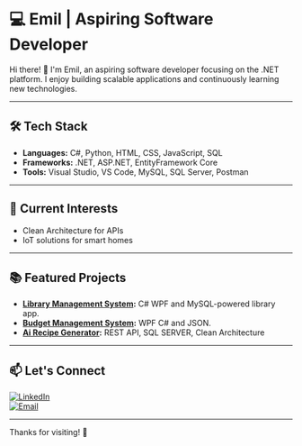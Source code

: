 # 💻 Emil | Aspiring Software Developer  

Hi there! 👋 I'm Emil, an aspiring software developer focusing on the .NET platform. I enjoy building scalable applications and continuously learning new technologies.  

---

## 🛠️ Tech Stack  
- **Languages:** C#, Python, HTML, CSS, JavaScript, SQL  
- **Frameworks:** .NET, ASP.NET, EntityFramework Core
- **Tools:** Visual Studio, VS Code, MySQL, SQL Server, Postman

---

## 🌱 Current Interests  
- Clean Architecture for APIs  
- IoT solutions for smart homes  

---

## 📚 Featured Projects  
- **[Library Management System](https://github.com/blaskarm/Library.git):** C# WPF and MySQL-powered library app.
- **[Budget Management System](https://github.com/blaskarm/Budget.git):** WPF C# and JSON.
- **[Ai Recipe Generator](https://github.com/blaskarm/AIronChef.git):** REST API, SQL SERVER, Clean Architecture

---

## 📫 Let's Connect  
[![LinkedIn](https://img.shields.io/badge/LinkedIn-%230077B5.svg?style=flat-square&logo=linkedin&logoColor=white)](https://www.linkedin.com/in/emil-lindhult-63484017b/)  
[![Email](https://img.shields.io/badge/Email-%230078D4.svg?style=flat-square&logo=microsoft-outlook&logoColor=white)](mailto:emillindhult@outlook.com)  

---
Thanks for visiting! 🚀
